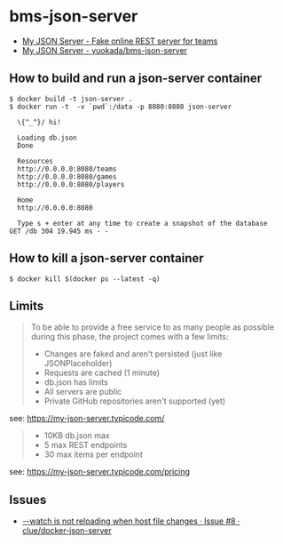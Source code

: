 # bms-json-server

- [My JSON Server - Fake online REST server for teams](https://my-json-server.typicode.com/)
- [My JSON Server - yuokada/bms-json-server](https://my-json-server.typicode.com/yuokada/bms-json-server)

## How to build and run a json-server container

```shell
$ docker build -t json-server .
$ docker run -t  -v `pwd`:/data -p 8080:8080 json-server

  \{^_^}/ hi!

  Loading db.json
  Done

  Resources
  http://0.0.0.0:8080/teams
  http://0.0.0.0:8080/games
  http://0.0.0.0:8080/players

  Home
  http://0.0.0.0:8080

  Type s + enter at any time to create a snapshot of the database
GET /db 304 19.945 ms - -
```

## How to kill a json-server container

```shell
$ docker kill $(docker ps --latest -q)
```

## Limits

> To be able to provide a free service to as many people as possible during this phase, the project comes with a few limits:
>
> - Changes are faked and aren't persisted (just like JSONPlaceholder)
> - Requests are cached (1 minute)
> - db.json has limits
> - All servers are public
> - Private GitHub repositories aren't supported (yet)

see: https://my-json-server.typicode.com/


> -    10KB db.json max
> -    5 max REST endpoints
> -    30 max items per endpoint

see: https://my-json-server.typicode.com/pricing


## Issues

- [--watch is not reloading when host file changes · Issue #8 · clue/docker-json-server](https://github.com/clue/docker-json-server/issues/8)
